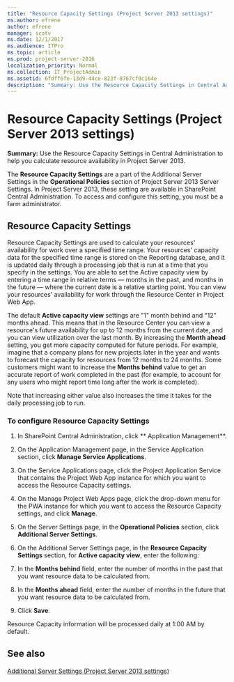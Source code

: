 ```yaml
---
title: "Resource Capacity Settings (Project Server 2013 settings)"
ms.author: efrene
author: efrene
manager: scotv
ms.date: 12/1/2017
ms.audience: ITPro
ms.topic: article
ms.prod: project-server-2016
localization_priority: Normal
ms.collection: IT_ProjectAdmin
ms.assetid: 6fdff6fe-13d9-44ce-823f-8767cf0c164e
description: "Summary: Use the Resource Capacity Settings in Central Administration to help you calculate resource availability in Project Server 2013."
---
```


# Resource Capacity Settings (Project Server 2013 settings)
 
 **Summary:** Use the Resource Capacity Settings in Central Administration to help you calculate resource availability in Project Server 2013.
  
The **Resource Capacity Settings** are a part of the Additional Server Settings in the **Operational Policies** section of Project Server 2013 Server Settings. In Project Server 2013, these setting are available in SharePoint Central Administration. To access and configure this setting, you must be a farm administrator.
  
## Resource Capacity Settings

Resource Capacity Settings are used to calculate your resources' availability for work over a specified time range. Your resources' capacity data for the specified time range is stored on the Reporting database, and it is updated daily through a processing job that is run at a time that you specify in the settings. You are able to set the Active capacity view by entering a time range in relative terms — months in the past, and months in the future — where the current date is a relative starting point. You can view your resources' availability for work through the Resource Center in Project Web App.
  
The default **Active capacity view** settings are "1" month behind and "12" months ahead. This means that in the Resource Center you can view a resource's future availability for up to 12 months from the current date, and you can view utilization over the last month. By increasing the **Month ahead** setting, you get more capacity computed for future periods. For example, imagine that a company plans for new projects later in the year and wants to forecast the capacity for resources from 12 months to 24 months. Some customers might want to increase the **Months behind** value to get an accurate report of work completed in the past (for example, to account for any users who might report time long after the work is completed).
  
Note that increasing either value also increases the time it takes for the daily processing job to run.
  
### To configure Resource Capacity Settings

1. In SharePoint Central Administration, click ** Application Management**.
    
2. On the Application Management page, in the Service Application section, click **Manage Service Applications**.
    
3. On the Service Applications page, click the Project Application Service that contains the Project Web App instance for which you want to access the Resource Capacity settings.
    
4. On the Manage Project Web Apps page, click the drop-down menu for the PWA instance for which you want to access the Resource Capacity settings, and click **Manage**.
    
5. On the Server Settings page, in the **Operational Policies** section, click **Additional Server Settings**.
    
6. On the Additional Server Settings page, in the **Resource Capacity Settings** section, for **Active capacity view**, enter the following:
    
1. In the **Months behind** field, enter the number of months in the past that you want resource data to be calculated from.
    
2. In the **Months ahead** field, enter the number of months in the future that you want resource data to be calculated from.
    
7. Click **Save**.
    
Resource Capacity information will be processed daily at 1:00 AM by default.
  
## See also

#### 

[Additional Server Settings (Project Server 2013 settings)](additional-server-settings-project-server-2013-settings.md)


